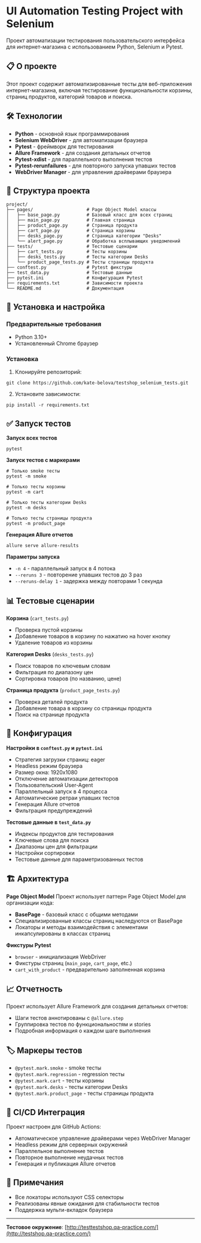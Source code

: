 # UI Automation Testing Project with Selenium
Проект автоматизации тестирования пользовательского интерфейса для интернет-магазина с использованием Python, Selenium и Pytest.

## 📋 О проекте
Этот проект содержит автоматизированные тесты для веб-приложения интернет-магазина, включая тестирование функциональности корзины, страниц продуктов, категорий товаров и поиска.

## 🛠 Технологии
- **Python** - основной язык программирования
- **Selenium WebDriver** - для автоматизации браузера
- **Pytest** - фреймворк для тестирования
- **Allure Framework** - для создания детальных отчетов
- **Pytest-xdist** - для параллельного выполнения тестов
- **Pytest-rerunfailures** - для повторного запуска упавших тестов
- **WebDriver Manager** - для управления драйверами браузера

## 📁 Структура проекта
```
project/
├── pages/                    # Page Object Model классы
│   ├── base_page.py          # Базовый класс для всех страниц
│   ├── main_page.py          # Главная страница
│   ├── product_page.py       # Страница продукта
│   ├── cart_page.py          # Страница корзины
│   ├── desks_page.py         # Страница категории "Desks"
│   └── alert_page.py         # Обработка всплывающих уведомлений
├── tests/                    # Тестовые сценарии
│   ├── cart_tests.py         # Тесты корзины
│   ├── desks_tests.py        # Тесты категории Desks
│   └── product_page_tests.py # Тесты страницы продукта
├── conftest.py               # Pytest фикстуры
├── test_data.py              # Тестовые данные
├── pytest.ini                # Конфигурация Pytest
├── requirements.txt          # Зависимости проекта
└── README.md                 # Документация
```

## 🚀 Установка и настройка

### Предварительные требования
- Python 3.10+
- Установленный Chrome браузер

### Установка
1. Клонируйте репозиторий:
```
git clone https://github.com/kate-belova/testshop_selenium_tests.git
```
2. Установите зависимости:
```
pip install -r requirements.txt
```

## ✅ Запуск тестов

**Запуск всех тестов**
```
pytest
```
**Запуск тестов с маркерами**
```
# Только smoke тесты
pytest -m smoke

# Только тесты корзины
pytest -m cart

# Только тесты категории Desks
pytest -m desks

# Только тесты страницы продукта
pytest -m product_page
```

**Генерация Allure отчетов**
```
allure serve allure-results
```

**Параметры запуска**
- ```-n 4``` - параллельный запуск в 4 потока
- ```--reruns 3``` - повторение упавших тестов до 3 раз
- ```--reruns-delay 1``` - задержка между повторами 1 секунда

## 📊 Тестовые сценарии
**Корзина** (```cart_tests.py```)
- Проверка пустой корзины
- Добавление товаров в корзину по нажатию на hover кнопку
- Удаление товаров из корзины

**Категория Desks** (```desks_tests.py```)
- Поиск товаров по ключевым словам
- Фильтрация по диапазону цен
- Сортировка товаров (по названию, цене)

**Страница продукта** (```product_page_tests.py```)
- Проверка деталей продукта
- Добавление товара в корзину со страницы продукта
- Поиск на странице продукта

## 🔧 Конфигурация
**Настройки в ```сonftest.py``` и ```pytest.ini```**
- Стратегия загрузки страниц: eager
- Headless режим браузера
- Размер окна: 1920x1080
- Отключение автоматизации детекторов
- Пользовательский User-Agent
- Параллельный запуск в 4 процесса
- Автоматические ретраи упавших тестов
- Генерация Allure отчетов
- Фильтрация предупреждений

**Тестовые данные в ```test_data.py```**
- Индексы продуктов для тестирования
- Ключевые слова для поиска
- Диапазоны цен для фильтрации
- Настройки сортировки
- Тестовые данные для параметризованных тестов

## 🏗 Архитектура
**Page Object Model**
Проект использует паттерн Page Object Model для организации кода:
- **BasePage** - базовый класс с общими методами
- Специализированные классы страниц наследуются от BasePage
- Локаторы и методы взаимодействия с элементами инкапсулированы в классах страниц

**Фикстуры Pytest**
- ```browser``` - инициализация WebDriver
- Фикстуры страниц (```main_page```, ```cart_page```, etc.)
- ```cart_with_product``` - предварительно заполненная корзина

## 📈 Отчетность
Проект использует Allure Framework для создания детальных отчетов:
- Шаги тестов аннотированы с ```@allure.step```
- Группировка тестов по функциональностям и stories
- Подробная информация о каждом шаге выполнения

## 🏷 Маркеры тестов
- ```@pytest.mark.smoke``` - smoke тесты
- ```@pytest.mark.regression``` - regression тесты
- ```@pytest.mark.cart``` - тесты корзины
- ```@pytest.mark.desks``` - тесты категории Desks
- ```@pytest.mark.product_page``` - тесты страницы продукта

## 🔄 CI/CD Интеграция
Проект настроен для GitHub Actions:
- Автоматическое управление драйверами через WebDriver Manager
- Headless режим для серверных окружений
- Параллельное выполнение тестов
- Повторное выполнение неудачных тестов
- Генерация и публикация Allure отчетов

## 📝 Примечания
- Все локаторы используют CSS селекторы
- Реализованы явные ожидания для стабильности тестов
- Поддержка мульти-вкладок браузера

---
**Тестовое окружение**: [http://testtestshop.qa-practice.com/](http://testshop.qa-practice.com/)
